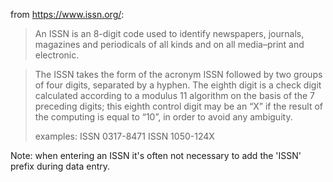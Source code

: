 from https://www.issn.org/:
> An ISSN is an 8-digit code used to identify newspapers, journals, magazines and periodicals of all kinds and on all media–print and electronic.

> The ISSN takes the form of the acronym ISSN followed by two groups of four digits, separated by a hyphen. The eighth digit is a check digit calculated according to a modulus 11 algorithm on the basis of the 7 preceding digits; this eighth control digit may be an “X” if the result of the computing is equal to “10”, in order to avoid any ambiguity.
> 
> examples: 
> ISSN 0317-8471
> ISSN 1050-124X

Note: when entering an ISSN it's often not necessary to add the 'ISSN' prefix during data entry.